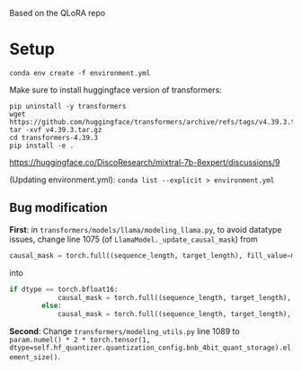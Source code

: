 Based on the QLoRA repo

# Setup

`conda env create -f environment.yml`

Make sure to install huggingface version of transformers:
```shell
pip uninstall -y transformers
wget https://github.com/huggingface/transformers/archive/refs/tags/v4.39.3.tar.gz
tar -xvf v4.39.3.tar.gz
cd transformers-4.39.3
pip install -e .
```
https://huggingface.co/DiscoResearch/mixtral-7b-8expert/discussions/9

(Updating environment.yml): `conda list --explicit > environment.yml`

## Bug modification

**First**: in `transformers/models/llama/modeling_llama.py`, to avoid datatype issues, change line 1075 (of `LlamaModel._update_causal_mask`) from
```python
causal_mask = torch.full((sequence_length, target_length), fill_value=min_dtype, dtype=dtype, device=device)
```
into
```python
if dtype == torch.bfloat16:
            causal_mask = torch.full((sequence_length, target_length), fill_value=min_dtype, dtype=torch.float, device=device)
        else:
            causal_mask = torch.full((sequence_length, target_length), fill_value=min_dtype, dtype=dtype, device=device)
```

**Second**: 
Change `transformers/modeling_utils.py` line 1089 to `param.numel() * 2 * torch.tensor(1, dtype=self.hf_quantizer.quantization_config.bnb_4bit_quant_storage).element_size()`.
